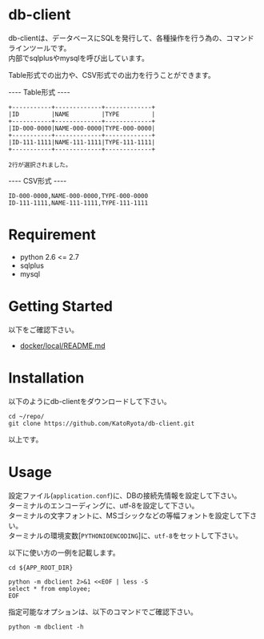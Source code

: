 # db-client

db-clientは、データベースにSQLを発行して、各種操作を行う為の、コマンドラインツールです。  
内部でsqlplusやmysqlを呼び出しています。

Table形式での出力や、CSV形式での出力を行うことができます。

---- Table形式 ----

```text
+-----------+-------------+-------------+
|ID         |NAME         |TYPE         |
+-----------+-------------+-------------+
|ID-000-0000|NAME-000-0000|TYPE-000-0000|
+-----------+-------------+-------------+
|ID-111-1111|NAME-111-1111|TYPE-111-1111|
+-----------+-------------+-------------+

2行が選択されました。
```

---- CSV形式 ----

```text
ID-000-0000,NAME-000-0000,TYPE-000-0000
ID-111-1111,NAME-111-1111,TYPE-111-1111
```

# Requirement

* python 2.6 <= 2.7
* sqlplus
* mysql

# Getting Started

以下をご確認下さい。

* [docker/local/README.md](docker/local/README.md)

# Installation

以下のようにdb-clientをダウンロードして下さい。

```shell
cd ~/repo/
git clone https://github.com/KatoRyota/db-client.git
```

以上です。

# Usage

設定ファイル(`application.conf`)に、DBの接続先情報を設定して下さい。  
ターミナルのエンコーディングに、utf-8を設定して下さい。  
ターミナルの文字フォントに、MSゴシックなどの等幅フォントを設定して下さい。  
ターミナルの環境変数[`PYTHONIOENCODING`]に、`utf-8`をセットして下さい。

以下に使い方の一例を記載します。

```shell
cd ${APP_ROOT_DIR}

python -m dbclient 2>&1 <<EOF | less -S
select * from employee;
EOF
```

指定可能なオプションは、以下のコマンドでご確認下さい。

```shell
python -m dbclient -h
```
